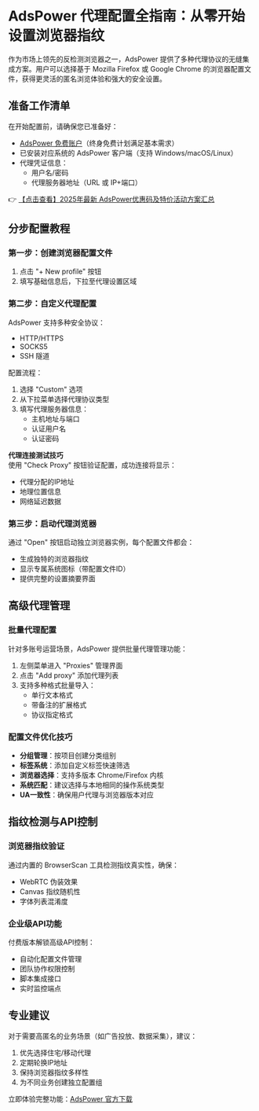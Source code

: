 # AdsPower 代理配置全指南：从零开始设置浏览器指纹

作为市场上领先的反检测浏览器之一，AdsPower 提供了多种代理协议的无缝集成方案。用户可以选择基于 Mozilla Firefox 或 Google Chrome 的浏览器配置文件，获得更灵活的匿名浏览体验和强大的安全设置。

## 准备工作清单

在开始配置前，请确保您已准备好：
- [AdsPower 免费账户](https://bit.ly/adspower_free)（终身免费计划满足基本需求）
- 已安装对应系统的 AdsPower 客户端（支持 Windows/macOS/Linux）
- 代理凭证信息：
  - 用户名/密码
  - 代理服务器地址（URL 或 IP+端口）

👉 [【点击查看】2025年最新 AdsPower优惠码及特价活动方案汇总](https://bit.ly/adspower_free)

## 分步配置教程

### 第一步：创建浏览器配置文件
1. 点击 "+ New profile" 按钮
2. 填写基础信息后，下拉至代理设置区域

### 第二步：自定义代理配置
AdsPower 支持多种安全协议：
- HTTP/HTTPS
- SOCKS5
- SSH 隧道

配置流程：
1. 选择 "Custom" 选项
2. 从下拉菜单选择代理协议类型
3. 填写代理服务器信息：
   - 主机地址与端口
   - 认证用户名
   - 认证密码

**代理连接测试技巧**  
使用 "Check Proxy" 按钮验证配置，成功连接将显示：
- 代理分配的IP地址
- 地理位置信息
- 网络延迟数据

### 第三步：启动代理浏览器
通过 "Open" 按钮启动独立浏览器实例，每个配置文件都会：
- 生成独特的浏览器指纹
- 显示专属系统图标（带配置文件ID）
- 提供完整的设置摘要界面

## 高级代理管理

### 批量代理配置
针对多账号运营场景，AdsPower 提供批量代理管理功能：
1. 左侧菜单进入 "Proxies" 管理界面
2. 点击 "Add proxy" 添加代理列表
3. 支持多种格式批量导入：
   - 单行文本格式
   - 带备注的扩展格式
   - 协议指定格式

### 配置文件优化技巧
- **分组管理**：按项目创建分类组别
- **标签系统**：添加自定义标签快速筛选
- **浏览器选择**：支持多版本 Chrome/Firefox 内核
- **系统匹配**：建议选择与本地相同的操作系统类型
- **UA一致性**：确保用户代理与浏览器版本对应

## 指纹检测与API控制

### 浏览器指纹验证
通过内置的 BrowserScan 工具检测指纹真实性，确保：
- WebRTC 伪装效果
- Canvas 指纹随机性
- 字体列表混淆度

### 企业级API功能
付费版本解锁高级API控制：
- 自动化配置文件管理
- 团队协作权限控制
- 脚本集成接口
- 实时监控端点

## 专业建议

对于需要高匿名的业务场景（如广告投放、数据采集），建议：
1. 优先选择住宅/移动代理
2. 定期轮换IP地址
3. 保持浏览器指纹多样性
4. 为不同业务创建独立配置组

立即体验完整功能：[AdsPower 官方下载](https://bit.ly/adspower_free)